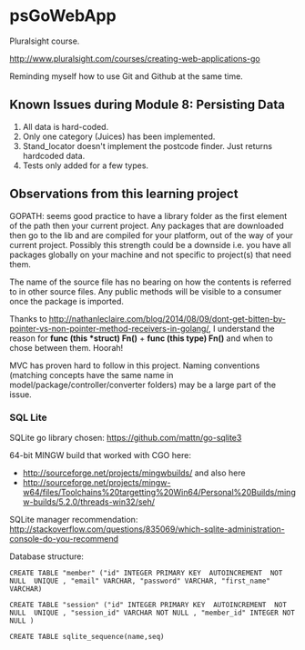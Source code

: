 # psGoWebApp

Pluralsight course.

http://www.pluralsight.com/courses/creating-web-applications-go

Reminding myself how to use Git and Github at the same time.

## Known Issues during Module 8: Persisting Data

 1. All data is hard-coded.
 2. Only one category (Juices) has been implemented.
 3. Stand_locator doesn't implement the postcode finder. Just returns hardcoded data.
 4. Tests only added for a few types.
 
## Observations from this learning project

GOPATH: seems good practice to have a library folder as the first element of the path then your current project. Any packages that are downloaded then go to the lib and are compiled for your platform, out of the way of your current project. Possibly this strength could be a downside i.e. you have all packages globally on your machine and not specific to project(s) that need them.

The name of the source file has no bearing on how the contents is referred to in other source files. Any public methods will be visible to a consumer once the package is imported.

Thanks to http://nathanleclaire.com/blog/2014/08/09/dont-get-bitten-by-pointer-vs-non-pointer-method-receivers-in-golang/, I understand the reason for **func (this \*struct) Fn()** + **func (this type) Fn()** and when to chose between them. Hoorah!

MVC has proven hard to follow in this project. Naming conventions (matching  concepts have the same name in model/package/controller/converter folders) may be a large part of the issue.

### SQL Lite

SQLite go library chosen: https://github.com/mattn/go-sqlite3

64-bit MINGW build that worked with CGO here:
 * http://sourceforge.net/projects/mingwbuilds/ and also here
 * http://sourceforge.net/projects/mingw-w64/files/Toolchains%20targetting%20Win64/Personal%20Builds/mingw-builds/5.2.0/threads-win32/seh/

SQLite manager recommendation: http://stackoverflow.com/questions/835069/which-sqlite-administration-console-do-you-recommend 

Database structure:

    CREATE TABLE "member" ("id" INTEGER PRIMARY KEY  AUTOINCREMENT  NOT NULL  UNIQUE , "email" VARCHAR, "password" VARCHAR, "first_name" VARCHAR)

    CREATE TABLE "session" ("id" INTEGER PRIMARY KEY  AUTOINCREMENT  NOT NULL  UNIQUE , "session_id" VARCHAR NOT NULL , "member_id" INTEGER NOT NULL )

    CREATE TABLE sqlite_sequence(name,seq)
